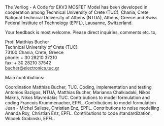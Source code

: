 The Verilog - A Code for EKV3 MOSFET Model has been developed in cooperation
among Technical University of Crete (TUC), Chania, Crete, National Technical
University of Athens (NTUA), Athens, Greece and Swiss Federal Institute of
Technology (EPFL), Lausanne, Switzerland.

Your feedback is most welcome. Please direct inquiries, comments etc. to,

Prof. Matthias Bucher \
Technical University of Crete (TUC) \
73100 Chania, Crete, Greece \
phone: + 30 28210 37210 \
fax: + 30 28210 37542 \
bucher@electronics.tuc.gr

Main contributions:

Coordination Matthias Bucher, TUC.
Coding, implementation and testing Antonios Bazigos, NTUA, Matthias Bucher, Marianna Chalkiadaki, Nikos Makris, Nikos Mavredakis TUC.
Contributions to model formulation and coding Francois Krummenacher, EPFL.
Contributions to model formulation Jean - Michel Sallese, Christian Enz, EPFL.
Contributions to noise modelling Ananda Roy, Christian Enz, EPFL.
Contributions to code standardization, Wladek Grabinski, EPFL.
